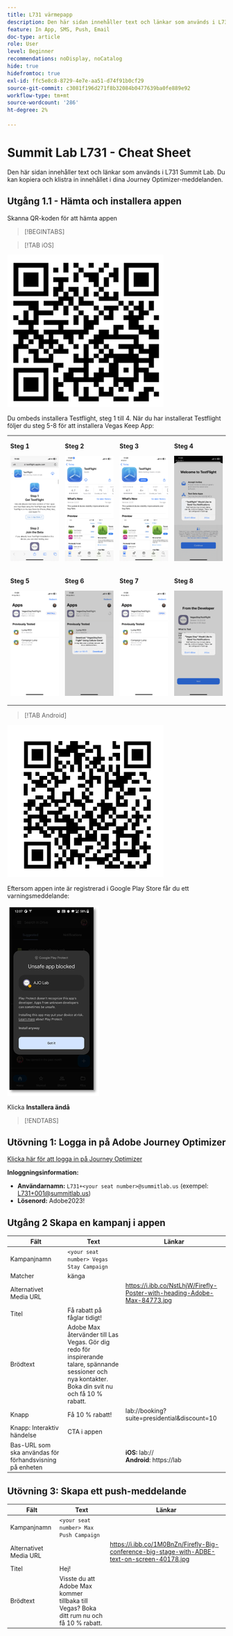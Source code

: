 ```yaml
---
title: L731 värmepapp
description: Den här sidan innehåller text och länkar som används i L731 Summit Lab.
feature: In App, SMS, Push, Email
doc-type: article
role: User
level: Beginner
recommendations: noDisplay, noCatalog
hide: true
hidefromtoc: true
exl-id: ffc5e8c8-8729-4e7e-aa51-d74f91b0cf29
source-git-commit: c3081f196d271f8b32084b0477639ba0fe889e92
workflow-type: tm+mt
source-wordcount: '286'
ht-degree: 2%

---
```


# Summit Lab L731 - Cheat Sheet

Den här sidan innehåller text och länkar som används i L731 Summit Lab. Du kan kopiera och klistra in innehållet i dina Journey Optimizer-meddelanden.

## Utgång 1.1 - Hämta och installera appen

Skanna QR-koden för att hämta appen

>[!BEGINTABS]

>[!TAB iOS]

![QR-kod för iOS](/help/assets/lab731-ios-qr-code.png)

Du ombeds installera Testflight, steg 1 till 4. När du har installerat Testflight följer du steg 5-8 för att installera Vegas Keep App:

<table>
<tr>
</tr>
<tr>
<td>
 <div>
      <p>
      <b>Steg 1 </b>
      <p>
      <a>
        <img alt="testflight 1" src="../assets/l731-ios-install/ios-install-1.png"/>
      </a>
      </div>
  </td>
  <td>
 <div>
      <p>
      <b>Steg 2 </b>
      <p>
      <a>
        <img alt="testflight 1" src="../assets/l731-ios-install/ios-install-2.PNG"/>
      </a>
      </div>
  </td>
  <td>
 <div>
      <p>
      <b>Steg 3 </b>
      <p>
      <a>
        <img alt="testflight 1" src="../assets/l731-ios-install/ios-install-3.PNG"/>
      </a>
      </div>
  </td>
  <td>
 <div>
      <p>
      <b>Steg 4 </b>
      <p>
      <a>
        <img alt="testflight 1" src="../assets/l731-ios-install/ios-install-4.PNG"/>
      </a>
      </div>
  </td>
  </tr>
  <tr>
<td>
 <div>
      <p>
      <b>Steg 5 </b>
      <p>
      <a>
        <img alt="testflight 1" src="../assets/l731-ios-install/ios-install-5.PNG"/>
      </a>
      </div>
  </td>
  <td>
 <div>
      <p>
      <a>
      <b>Steg 6 </b>
      <p>
        <img alt="testflight 1" src="../assets/l731-ios-install/ios-install-6.PNG"/>
      </a>
      </div>
  </td>
  <td>
 <div>
      <p>
      <a>
      <b>Steg 7 </b>
      <p>
        <img alt="testflight 1" src="../assets/l731-ios-install/ios-install-7.PNG"/>
      </a>
      </div>
  </td>
  <td>
 <div>
      <p>
      <a>
      <b>Steg 8 </b>
      <p>
        <img alt="testflight 1" src="../assets/l731-ios-install/ios-install-8.PNG"/>
      </a>
      </div>
  </td>
  </tr>
</table>

>[!TAB Android]

![QR-kod för Android](/help/assets/lab731-android-qr-code.png)

Eftersom appen inte är registrerad i Google Play Store får du ett varningsmeddelande:

![Android-varningsskärm](/help/assets/lab731-install-android.png)

Klicka **Installera ändå**

>[!ENDTABS]

## Utövning 1: Logga in på Adobe Journey Optimizer

[Klicka här för att logga in på Journey Optimizer](https://experience.adobe.com/#/@techmarketingdemos/sname:summit-2023-ajo-lab/journey-optimizer/home)

**Inloggningsinformation:**

* **Användarnamn:** `L731+<your seat number>@summitlab.us` (exempel: L731+001@summitlab.us)
* **Lösenord:** Adobe2023!


## Utgång 2 Skapa en kampanj i appen

| Fält | Text | Länkar |
|----|----|----|
| Kampanjnamn | `<your seat number> Vegas Stay Campaign` |  |
| Matcher | känga |  |
| Alternativet Media URL |  | https://i.ibb.co/NstLhjW/Firefly-Poster-with-heading-Adobe-Max-84773.jpg |
| Titel | Få rabatt på fåglar tidigt! |  |
| Brödtext | Adobe Max återvänder till Las Vegas. Gör dig redo för inspirerande talare, spännande sessioner och nya kontakter. Boka din svit nu och få 10 % rabatt. |  |
| Knapp | Få 10 % rabatt! | lab://booking?suite=presidential&amp;discount=10 |
| Knapp: Interaktiv händelse | CTA i appen |  |
| Bas-URL som ska användas för förhandsvisning på enheten |  | **iOS:** lab:// <br>**Android**: https://lab |


## Utövning 3: Skapa ett push-meddelande

| Fält | Text | Länkar |
|----|----|----|
| Kampanjnamn | `<your seat number> Max Push Campaign` |  |
| Alternativet Media URL |  | https://i.ibb.co/1M0BnZn/Firefly-Big-conference-big-stage-with-ADBE-text-on-screen-40178.jpg |
| Titel | Hej! |  |
| Brödtext | Visste du att Adobe Max kommer tillbaka till Vegas? Boka ditt rum nu och få 10 % rabatt. |  |
